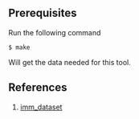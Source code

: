 ## Prerequisites
Run the following command
~~~~
$ make
~~~~

Will get the data needed for this tool.

## References
1. [imm_dataset](http://www.imm.dtu.dk/~aam/datasets/datasets.html, "Imm dataset")

